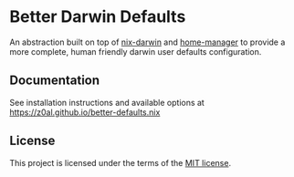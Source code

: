 # Better Darwin Defaults

An abstraction built on top of [nix-darwin](https://github.com/LnL7/nix-darwin) and [home-manager](https://github.com/nix-community/home-manager) to provide a more complete, human friendly darwin user defaults configuration.

## Documentation

See installation instructions and available options at https://z0al.github.io/better-defaults.nix

## License

This project is licensed under the terms of the [MIT license](./LICENSE).
